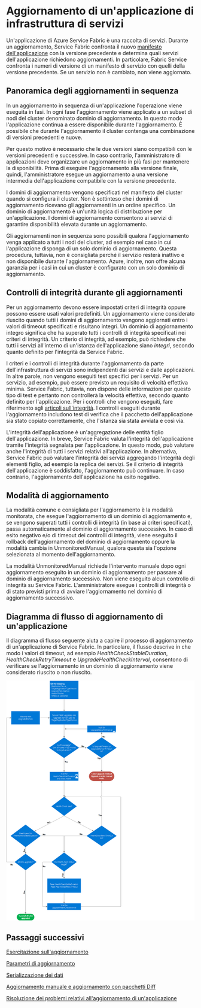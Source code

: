 <properties
   pageTitle="Aggiornamento di un'applicazione di infrastruttura di servizi | Microsoft Azure"
   description="Questo articolo fornisce un'introduzione all'aggiornamento di un'applicazione di Service Fabric, inclusa la scelta delle modalità di aggiornamento e dei controlli di integrità eseguiti."
   services="service-fabric"
   documentationCenter=".net"
   authors="mani-ramaswamy"
   manager="timlt"
   editor=""/>

<tags
   ms.service="service-fabric"
   ms.devlang="dotnet"
   ms.topic="article"
   ms.tgt_pltfrm="NA"
   ms.workload="NA"
   ms.date="07/17/2015"
   ms.author="subramar"/>


# Aggiornamento di un'applicazione di infrastruttura di servizi

Un'applicazione di Azure Service Fabric è una raccolta di servizi. Durante un aggiornamento, Service Fabric confronta il nuovo [manifesto dell'applicazione](service-fabric-application-model.md#describe-an-application) con la versione precedente e determina quali servizi dell'applicazione richiedono aggiornamenti. In particolare, Fabric Service confronta i numeri di versione di un manifesto di servizio con quelli della versione precedente. Se un servizio non è cambiato, non viene aggiornato.

## Panoramica degli aggiornamenti in sequenza

In un aggiornamento in sequenza di un'applicazione l'operazione viene eseguita in fasi. In ogni fase l'aggiornamento viene applicato a un subset di nodi del cluster denominato dominio di aggiornamento. In questo modo l'applicazione continua a essere disponibile durante l'aggiornamento. È possibile che durante l'aggiornamento il cluster contenga una combinazione di versioni precedenti e nuove.

Per questo motivo è necessario che le due versioni siano compatibili con le versioni precedenti e successive. In caso contrario, l'amministratore di applicazioni deve organizzare un aggiornamento in più fasi per mantenere la disponibilità. Prima di eseguire l'aggiornamento alla versione finale, quindi, l'amministratore esegue un aggiornamento a una versione intermedia dell'applicazione compatibile con la versione precedente.

I domini di aggiornamento vengono specificati nel manifesto del cluster quando si configura il cluster. Non è sottinteso che i domini di aggiornamento ricevano gli aggiornamenti in un ordine specifico. Un dominio di aggiornamento è un'unità logica di distribuzione per un'applicazione. I domini di aggiornamento consentono ai servizi di garantire disponibilità elevata durante un aggiornamento.

Gli aggiornamenti non in sequenza sono possibili qualora l'aggiornamento venga applicato a tutti i nodi del cluster, ad esempio nel caso in cui l'applicazione disponga di un solo dominio di aggiornamento. Questa procedura, tuttavia, non è consigliata perché il servizio resterà inattivo e non disponibile durante l'aggiornamento. Azure, inoltre, non offre alcuna garanzia per i casi in cui un cluster è configurato con un solo dominio di aggiornamento.

## Controlli di integrità durante gli aggiornamenti

Per un aggiornamento devono essere impostati criteri di integrità oppure possono essere usati valori predefiniti. Un aggiornamento viene considerato riuscito quando tutti i domini di aggiornamento vengono aggiornati entro i valori di timeout specificati e risultano integri. Un dominio di aggiornamento integro significa che ha superato tutti i controlli di integrità specificati nei criteri di integrità. Un criterio di integrità, ad esempio, può richiedere che tutti i servizi all'interno di un'istanza dell'applicazione siano *integri*, secondo quanto definito per l'integrità da Service Fabric.

I criteri e i controlli di integrità durante l'aggiornamento da parte dell’infrastruttura di servizi sono indipendenti dai servizi e dalle applicazioni. In altre parole, non vengono eseguiti test specifici per i servizi. Per un servizio, ad esempio, può essere previsto un requisito di velocità effettiva minima. Service Fabric, tuttavia, non dispone delle informazioni per questo tipo di test e pertanto non controllerà la velocità effettiva, secondo quanto definito per l'applicazione. Per i controlli che vengono eseguiti, fare riferimento agli [articoli sull'integrità](service-fabric-health-introduction.md). I controlli eseguiti durante l'aggiornamento includono test di verifica che il pacchetto dell'applicazione sia stato copiato correttamente, che l'istanza sia stata avviata e così via.

L'integrità dell'applicazione è un'aggregazione delle entità figlio dell'applicazione. In breve, Service Fabric valuta l'integrità dell'applicazione tramite l'integrità segnalata per l'applicazione. In questo modo, può valutare anche l'integrità di tutti i servizi relativi all'applicazione. In alternativa, Service Fabric può valutare l'integrità dei servizi aggregando l'integrità degli elementi figlio, ad esempio la replica dei servizi. Se il criterio di integrità dell'applicazione è soddisfatto, l'aggiornamento può continuare. In caso contrario, l'aggiornamento dell'applicazione ha esito negativo.

## Modalità di aggiornamento

La modalità comune e consigliata per l'aggiornamento è la modalità monitorata, che esegue l'aggiornamento di un dominio di aggiornamento e, se vengono superati tutti i controlli di integrità (in base ai criteri specificati), passa automaticamente al dominio di aggiornamento successivo. In caso di esito negativo e/o di timeout dei controlli di integrità, viene eseguito il rollback dell'aggiornamento del dominio di aggiornamento oppure la modalità cambia in UnmonitoredManual, qualora questa sia l'opzione selezionata al momento dell'aggiornamento.

La modalità UnmonitoredManual richiede l'intervento manuale dopo ogni aggiornamento eseguito in un dominio di aggiornamento per passare al dominio di aggiornamento successivo. Non viene eseguito alcun controllo di integrità su Service Fabric. L'amministratore esegue i controlli di integrità o di stato previsti prima di avviare l'aggiornamento nel dominio di aggiornamento successivo.

## Diagramma di flusso di aggiornamento di un'applicazione

Il diagramma di flusso seguente aiuta a capire il processo di aggiornamento di un'applicazione di Service Fabric. In particolare, il flusso descrive in che modo i valori di timeout, ad esempio *HealthCheckStableDuration*, *HealthCheckRetryTimeout* e *UpgradeHealthCheckInterval*, consentono di verificare se l'aggiornamento in un dominio di aggiornamento viene considerato riuscito o non riuscito.

![Processo di aggiornamento per un'applicazione di Service Fabric][image]


## Passaggi successivi

[Esercitazione sull'aggiornamento](service-fabric-application-upgrade-tutorial.md)

[Parametri di aggiornamento](service-fabric-application-upgrade-parameters.md)

[Serializzazione dei dati](service-fabric-application-upgrade-data-serialization.md)

[Aggiornamento manuale e aggiornamento con pacchetti Diff](service-fabric-application-upgrade-advanced.md)

[Risoluzione dei problemi relativi all'aggiornamento di un'applicazione](service-fabric-application-upgrade-troubleshooting.md)



[image]: media/service-fabric-application-upgrade/service-fabric-application-upgrade-flowchart.png

<!---HONumber=AcomDC_0114_2016-->
